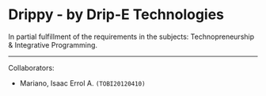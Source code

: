 # Drippy - by Drip-E Technologies

In partial fulfillment of the requirements in the subjects: Technopreneurship & Integrative Programming.

---
Collaborators:
- Mariano, Isaac Errol A. `(TOBI20120410)`

